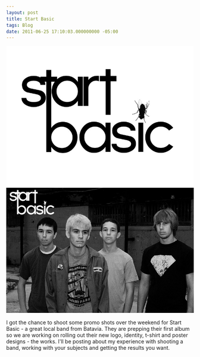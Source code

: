 ```yaml
---
layout: post
title: Start Basic
tags: Blog
date: 2011-06-25 17:10:03.000000000 -05:00
---
```

<img src="/images/start_basic_logo.jpg" alt="Start Basic band logo" />
<img src="/images/start-basic1.jpg" alt="Start Basic band" />

<p>I got the chance to shoot some promo shots over the weekend for Start Basic - a great local band from Batavia.  They are prepping their first album so we are working on rolling out their new logo, identity, t-shirt and poster designs - the works. I'll be posting about my experience with shooting a band, working with your subjects and getting the results you want.</p>
